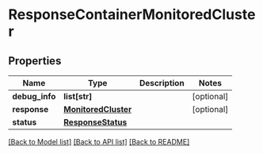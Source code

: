 # ResponseContainerMonitoredCluster

## Properties
Name | Type | Description | Notes
------------ | ------------- | ------------- | -------------
**debug_info** | **list[str]** |  | [optional] 
**response** | [**MonitoredCluster**](MonitoredCluster.md) |  | [optional] 
**status** | [**ResponseStatus**](ResponseStatus.md) |  | 

[[Back to Model list]](../README.md#documentation-for-models) [[Back to API list]](../README.md#documentation-for-api-endpoints) [[Back to README]](../README.md)


